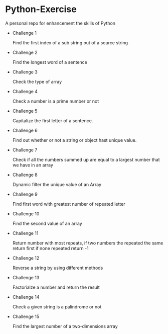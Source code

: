 # Python-Exercise

A personal repo for enhancement the skills of Python

* Challenge 1

    Find the first index of a sub string out of a source string

* Challenge 2

    Find the longest word of a sentence

* Challenge 3

    Check the type of array

* Challenge 4

    Check a number is a prime number or not  

* Challenge 5

    Capitalize the first letter of a sentence.

* Challenge 6

    Find out whether or not a string or object hast unique value.

* Challenge 7

    Check if all the numbers summed up are equal to a largest number that we have in an array

* Challenge 8

    Dynamic filter the unique value of an Array

* Challenge 9

    Find first word with greatest number of repeated letter

* Challenge 10

    Find the second value of an array

* Challenge 11

    Return number with most repeats, if two numbers the repeated the same return first if none repeated return -1

* Challenge 12

    Reverse a string by using different methods

* Challenge 13

    Factorialze a number and return the result

* Challenge 14

    Check a given string is a palindrome or not

* Challenge 15

    Find the largest number of a two-dimensions array